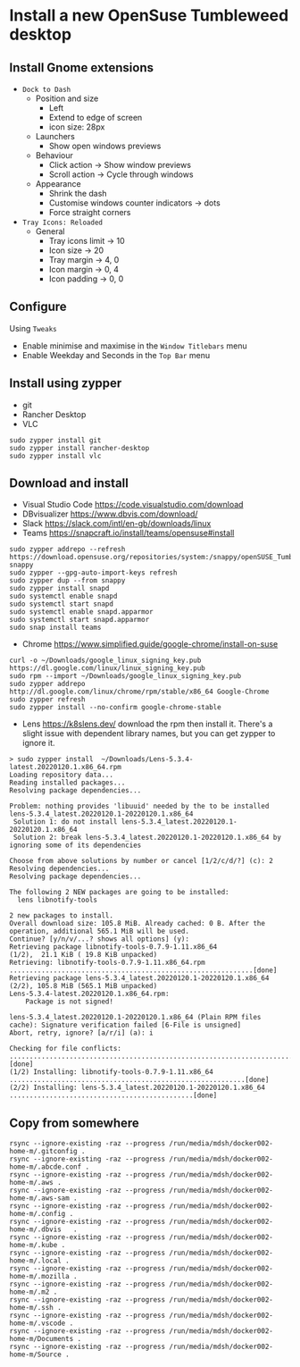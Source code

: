 # Install a new OpenSuse Tumbleweed desktop

## Install Gnome extensions

* `Dock to Dash`
  * Position and size
    * Left
    * Extend to edge of screen
    * icon size: 28px
  * Launchers
    * Show open windows previews
  * Behaviour
    * Click action -> Show window previews
    * Scroll action -> Cycle through windows
  * Appearance
    * Shrink the dash
    * Customise windows counter indicators -> dots
    * Force straight corners
* `Tray Icons: Reloaded`
  * General
    * Tray icons limit -> 10
    * Icon size -> 20
    * Tray margin -> 4, 0
    * Icon margin -> 0, 4
    * Icon padding -> 0, 0

## Configure

Using `Tweaks`

* Enable minimise and maximise in the `Window Titlebars` menu
* Enable Weekday and Seconds in the `Top Bar` menu

## Install using zypper

* git
* Rancher Desktop
* VLC

```console
sudo zypper install git
sudo zypper install rancher-desktop
sudo zypper install vlc
```

## Download and install

* Visual Studio Code <https://code.visualstudio.com/download>
* DBvisualizer <https://www.dbvis.com/download/>
* Slack <https://slack.com/intl/en-gb/downloads/linux>
* Teams <https://snapcraft.io/install/teams/opensuse#install>

```console
sudo zypper addrepo --refresh https://download.opensuse.org/repositories/system:/snappy/openSUSE_Tumbleweed snappy
sudo zypper --gpg-auto-import-keys refresh
sudo zypper dup --from snappy
sudo zypper install snapd
sudo systemctl enable snapd
sudo systemctl start snapd
sudo systemctl enable snapd.apparmor
sudo systemctl start snapd.apparmor
sudo snap install teams
```

* Chrome <https://www.simplified.guide/google-chrome/install-on-suse>

```console
curl -o ~/Downloads/google_linux_signing_key.pub https://dl.google.com/linux/linux_signing_key.pub
sudo rpm --import ~/Downloads/google_linux_signing_key.pub
sudo zypper addrepo http://dl.google.com/linux/chrome/rpm/stable/x86_64 Google-Chrome
sudo zypper refresh
sudo zypper install --no-confirm google-chrome-stable
```

* Lens <https://k8slens.dev/> download the rpm then install it. There's a slight issue with dependent library names, but you can get zypper to ignore it.

```console
> sudo zypper install  ~/Downloads/Lens-5.3.4-latest.20220120.1.x86_64.rpm
Loading repository data...
Reading installed packages...
Resolving package dependencies...

Problem: nothing provides 'libuuid' needed by the to be installed lens-5.3.4_latest.20220120.1-20220120.1.x86_64
 Solution 1: do not install lens-5.3.4_latest.20220120.1-20220120.1.x86_64
 Solution 2: break lens-5.3.4_latest.20220120.1-20220120.1.x86_64 by ignoring some of its dependencies

Choose from above solutions by number or cancel [1/2/c/d/?] (c): 2
Resolving dependencies...
Resolving package dependencies...

The following 2 NEW packages are going to be installed:
  lens libnotify-tools

2 new packages to install.
Overall download size: 105.8 MiB. Already cached: 0 B. After the operation, additional 565.1 MiB will be used.
Continue? [y/n/v/...? shows all options] (y):
Retrieving package libnotify-tools-0.7.9-1.11.x86_64                            (1/2),  21.1 KiB ( 19.8 KiB unpacked)
Retrieving: libnotify-tools-0.7.9-1.11.x86_64.rpm .............................................................[done]
Retrieving package lens-5.3.4_latest.20220120.1-20220120.1.x86_64               (2/2), 105.8 MiB (565.1 MiB unpacked)
Lens-5.3.4-latest.20220120.1.x86_64.rpm:
    Package is not signed!

lens-5.3.4_latest.20220120.1-20220120.1.x86_64 (Plain RPM files cache): Signature verification failed [6-File is unsigned]
Abort, retry, ignore? [a/r/i] (a): i

Checking for file conflicts: ..................................................................................[done]
(1/2) Installing: libnotify-tools-0.7.9-1.11.x86_64 ...........................................................[done]
(2/2) Installing: lens-5.3.4_latest.20220120.1-20220120.1.x86_64 ..............................................[done]

```

## Copy from somewhere

```console
rsync --ignore-existing -raz --progress /run/media/mdsh/docker002-home-m/.gitconfig .
rsync --ignore-existing -raz --progress /run/media/mdsh/docker002-home-m/.abcde.conf .
rsync --ignore-existing -raz --progress /run/media/mdsh/docker002-home-m/.aws .
rsync --ignore-existing -raz --progress /run/media/mdsh/docker002-home-m/.aws-sam .
rsync --ignore-existing -raz --progress /run/media/mdsh/docker002-home-m/.config .
rsync --ignore-existing -raz --progress /run/media/mdsh/docker002-home-m/.dbvis   .
rsync --ignore-existing -raz --progress /run/media/mdsh/docker002-home-m/.kube .
rsync --ignore-existing -raz --progress /run/media/mdsh/docker002-home-m/.local .
rsync --ignore-existing -raz --progress /run/media/mdsh/docker002-home-m/.mozilla .
rsync --ignore-existing -raz --progress /run/media/mdsh/docker002-home-m/.m2 .
rsync --ignore-existing -raz --progress /run/media/mdsh/docker002-home-m/.ssh .
rsync --ignore-existing -raz --progress /run/media/mdsh/docker002-home-m/.vscode .
rsync --ignore-existing -raz --progress /run/media/mdsh/docker002-home-m/Documents .
rsync --ignore-existing -raz --progress /run/media/mdsh/docker002-home-m/Source .
```
